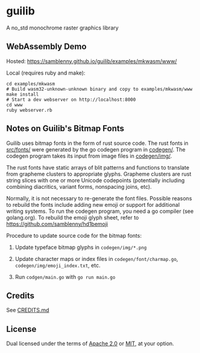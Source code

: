 # guilib

A no_std monochrome raster graphics library


## WebAssembly Demo

Hosted: https://samblenny.github.io/guilib/examples/mkwasm/www/

Local (requires ruby and make):

```
cd examples/mkwasm
# Build wasm32-unknown-unknown binary and copy to examples/mkwasm/www
make install
# Start a dev webserver on http://localhost:8000
cd www
ruby webserver.rb
```


## Notes on Guilib's Bitmap Fonts

Guilib uses bitmap fonts in the form of rust source code. The rust fonts in
[src/fonts/](src/fonts) were generated by the go codegen program in
[codegen/](codegen). The codegen program takes its input from image files in
[codegen/img/](codegen/img).

The rust fonts have static arrays of blit patterns and functions to translate
from grapheme clusters to appropriate glyphs. Grapheme clusters are rust string
slices with one or more Unicode codepoints (potentially including combining
diacritics, variant forms, nonspacing joins, etc).

Normally, it is not necessary to re-generate the font files. Possible reasons
to rebuild the fonts include adding new emoji or support for additional writing
systems. To run the codegen program, you need a go compiler (see golang.org). To
rebuild the emoji glyph sheet, refer to https://github.com/samblenny/hd1bemoji

Procedure to update source code for the bitmap fonts:

1. Update typeface bitmap glyphs in `codegen/img/*.png`

2. Update character maps or index files in `codegen/font/charmap.go`,
   `codegen/img/emoji_index.txt`, etc.

3. Run `codgen/main.go` with `go run main.go`


## Credits

See [CREDITS.md](CREDITS.md)


## License

Dual licensed under the terms of [Apache 2.0](LICENSE-APACHE) or
[MIT](LICENSE-MIT), at your option.
